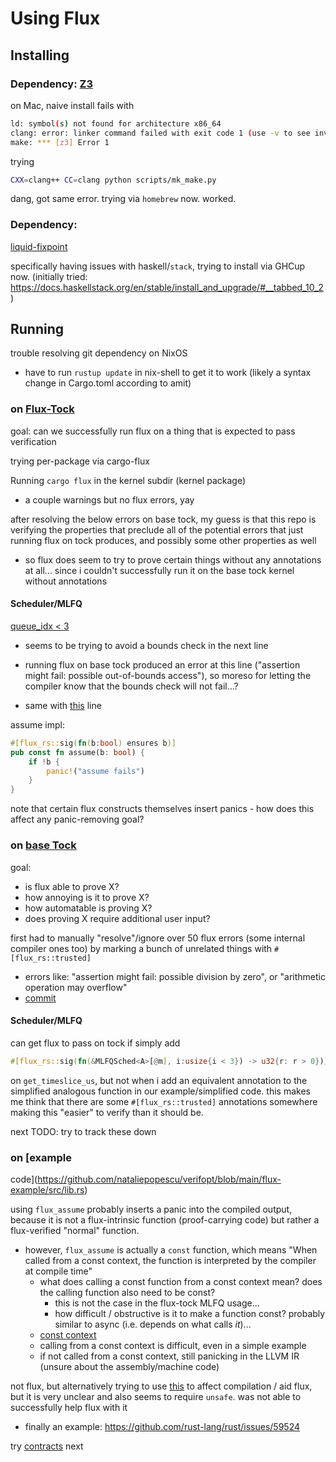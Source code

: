 # Using Flux

## Installing

### Dependency: [Z3](https://github.com/Z3Prover/z3)

on Mac, naive install fails with

```sh
ld: symbol(s) not found for architecture x86_64
clang: error: linker command failed with exit code 1 (use -v to see invocation)
make: *** [z3] Error 1
```

trying

```sh
CXX=clang++ CC=clang python scripts/mk_make.py
```

dang, got same error. trying via `homebrew` now. worked.

### Dependency:
[liquid-fixpoint](https://github.com/ucsd-progsys/liquid-fixpoint)

specifically having issues with haskell/`stack`, trying to install via GHCup
now. (initially tried:
https://docs.haskellstack.org/en/stable/install_and_upgrade/#__tabbed_10_2)

## Running

trouble resolving git dependency on NixOS
- have to run `rustup update` in nix-shell to get it to work (likely a syntax 
  change in Cargo.toml according to amit)

### on [Flux-Tock](https://github.com/PLSysSec/tock)

goal: can we successfully run flux on a thing that is expected to pass
verification

trying per-package via cargo-flux

Running `cargo flux` in the kernel subdir (kernel package)
- a couple warnings but no flux errors, yay

after resolving the below errors on base tock, my guess is that this repo is
verifying the properties that preclude all of the potential errors that just 
running flux on tock produces, and possibly some other properties as well
- so flux does seem to try to prove certain things without any annotations at
  all... since i couldn't successfully run it on the base tock kernel without
  annotations

#### Scheduler/MLFQ

[queue_idx < 3](https://github.com/PLSysSec/tock/blob/master/kernel/src/scheduler/mlfq.rs#L167)
- seems to be trying to avoid a bounds check in the next line
- running flux on base tock produced an error at this line ("assertion might
  fail: possible out-of-bounds access"), so moreso for letting the compiler know
  that the bounds check will not fail...?

- same with
  [this](https://github.com/PLSysSec/tock/blob/master/kernel/src/scheduler/mlfq.rs#L171)
  line

assume impl: 

```rust
#[flux_rs::sig(fn(b:bool) ensures b)]
pub const fn assume(b: bool) {
    if !b {
        panic!("assume fails")
    }
}
```

note that certain flux constructs themselves insert panics - how does this 
affect any panic-removing goal?

### on [base Tock](https://github.com/tock/tock)

goal: 
- is flux able to prove X?
- how annoying is it to prove X?
- how automatable is proving X?
- does proving X require additional user input?

first had to manually "resolve"/ignore over 50 flux errors (some internal 
compiler ones too) by marking a bunch of unrelated things with 
`#[flux_rs::trusted]`
- errors like: "assertion might fail: possible division by zero", or "arithmetic
  operation may overflow"
- [commit](https://github.com/nataliepopescu/tock/commit/361f058792272d8375682b907f87f38d35684d7a)

#### Scheduler/MLFQ

can get flux to pass on tock if simply add

```rust
#[flux_rs::sig(fn(&MLFQSched<A>[@m], i:usize{i < 3}) -> u32{r: r > 0})]
```

on `get_timeslice_us`, but not when i add an equivalent annotation to the
simplified analogous function in our example/simplified code. this makes me
think that there are some `#[flux_rs::trusted]` annotations somewhere making
this "easier" to verify than it should be. 

next TODO: try to track these down



### on [example
code](https://github.com/nataliepopescu/verifopt/blob/main/flux-example/src/lib.rs)

using `flux_assume` probably inserts a panic into the compiled output, because 
it is not a flux-intrinsic function (proof-carrying code) but rather a 
flux-verified "normal" function. 
- however, `flux_assume` is actually a `const` function, which means "When
  called from a const context, the function is interpreted by the compiler at
  compile time"
  - what does calling a const function from a const context mean? does the
    calling function also need to be const? 
    - this is not the case in the flux-tock MLFQ usage...
    - how difficult / obstructive is it to make a function const? probably
      similar to async (i.e. depends on what calls _it_)...
  - [const
    context](https://doc.rust-lang.org/reference/const_eval.html#const-context)
  - calling from a const context is difficult, even in a simple example
  - if not called from a const context, still panicking in the LLVM IR (unsure
    about the assembly/machine code)


not flux, but alternatively trying to use
[this](https://www.reddit.com/r/rust/comments/1jafvbe/how_to_inform_the_rust_compiler_of_an_enforced/) 
to affect compilation / aid flux, but it is very unclear and also seems to 
require `unsafe`. was not able to successfully help flux with it
- finally an example: https://github.com/rust-lang/rust/issues/59524

try [contracts](https://docs.rs/contracts/latest/contracts/) next




